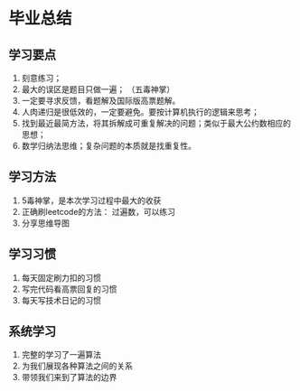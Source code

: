 # 毕业总结

## 学习要点

1. 刻意练习；
2. 最大的误区是题目只做一遍； （五毒神掌）
3. 一定要寻求反馈，看题解及国际版高票题解。
4. 人肉递归是很低效的，一定要避免。要按计算机执行的逻辑来思考； 
5. 找到最近最简方法，将其拆解成可重复解决的问题；类似于最大公约数相应的思想； 
6. 数学归纳法思维；复杂问题的本质就是找重复性。

## 学习方法
1. 5毒神掌，是本次学习过程中最大的收获
2. 正确刷leetcode的方法： 过遍数，可以练习
3. 分享思维导图

## 学习习惯
1. 每天固定刷力扣的习惯
2. 写完代码看高票回复的习惯
3. 每天写技术日记的习惯

## 系统学习
1. 完整的学习了一遍算法
2. 为我们展现各种算法之间的关系
3. 带领我们来到了算法的边界




